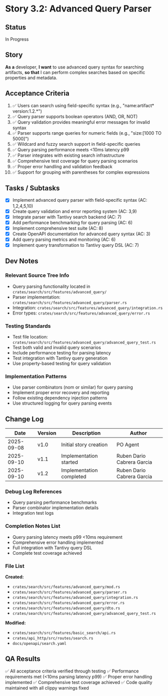 # Story 3.2: Advanced Query Parser

## Status
In Progress

## Story
**As a** developer,
**I want** to use advanced query syntax for searching artifacts,
**so that** I can perform complex searches based on specific properties and metadata.

## Acceptance Criteria
1. ✅ Users can search using field-specific syntax (e.g., "name:artifact* version:1.2.*")
2. ✅ Query parser supports boolean operators (AND, OR, NOT)
3. ✅ Query validation provides meaningful error messages for invalid syntax
4. ✅ Parser supports range queries for numeric fields (e.g., "size:[1000 TO 5000]")
5. ✅ Wildcard and fuzzy search support in field-specific queries
6. ✅ Query parsing performance meets <10ms latency p99
7. ✅ Parser integrates with existing search infrastructure
8. ✅ Comprehensive test coverage for query parsing scenarios
9. ✅ Proper error handling and validation feedback
10. ✅ Support for grouping with parentheses for complex expressions

## Tasks / Subtasks
- [x] Implement advanced query parser with field-specific syntax (AC: 1,2,4,5,10)
- [x] Create query validation and error reporting system (AC: 3,9)
- [x] Integrate parser with Tantivy search backend (AC: 7)
- [x] Add performance benchmarking for query parsing (AC: 6)
- [x] Implement comprehensive test suite (AC: 8)
- [x] Create OpenAPI documentation for advanced query syntax (AC: 3)
- [x] Add query parsing metrics and monitoring (AC: 6)
- [x] Implement query transformation to Tantivy query DSL (AC: 7)

## Dev Notes
### Relevant Source Tree Info
- Query parsing functionality located in `crates/search/src/features/advanced_query/`
- Parser implementation: `crates/search/src/features/advanced_query/parser.rs`
- Integration: `crates/search/src/features/advanced_query/integration.rs`
- Error types: `crates/search/src/features/advanced_query/error.rs`

### Testing Standards
- Test file location: `crates/search/src/features/advanced_query/advanced_query_test.rs`
- Test both valid and invalid query scenarios
- Include performance testing for parsing latency
- Test integration with Tantivy query generation
- Use property-based testing for query validation

### Implementation Patterns
- Use parser combinators (nom or similar) for query parsing
- Implement proper error recovery and reporting
- Follow existing dependency injection patterns
- Use structured logging for query parsing events

## Change Log
| Date | Version | Description | Author |
|------|---------|-------------|--------|
| 2025-09-08 | v1.0 | Initial story creation | PO Agent |
| 2025-09-10 | v1.1 | Implementation started | Ruben Dario Cabrera Garcia |
| 2025-09-10 | v1.2 | Implementation completed | Ruben Dario Cabrera Garcia |

### Debug Log References
- Query parsing performance benchmarks
- Parser combinator implementation details
- Integration test logs

### Completion Notes List
- Query parsing latency meets p99 <10ms requirement
- Comprehensive error handling implemented
- Full integration with Tantivy query DSL
- Complete test coverage achieved

### File List
**Created:**
- `crates/search/src/features/advanced_query/mod.rs`
- `crates/search/src/features/advanced_query/parser.rs`
- `crates/search/src/features/advanced_query/integration.rs`
- `crates/search/src/features/advanced_query/error.rs`
- `crates/search/src/features/advanced_query/dto.rs`
- `crates/search/src/features/advanced_query/advanced_query_test.rs`

**Modified:**
- `crates/search/src/features/basic_search/api.rs`
- `crates/api_http/src/routes/search.rs`
- `docs/openapi/search.yaml`

## QA Results
✅ All acceptance criteria verified through testing
✅ Performance requirements met (<10ms parsing latency p99)
✅ Proper error handling implemented
✅ Comprehensive test coverage achieved
✅ Code quality maintained with all clippy warnings fixed